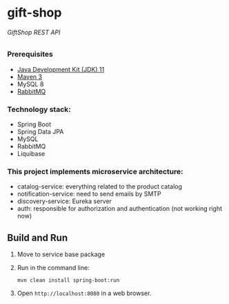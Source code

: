 # gift-shop
###### GiftShop REST API

### Prerequisites
* [Java Development Kit (JDK) 11](https://www.oracle.com/java/technologies/downloads/#java11)
* [Maven 3](https://maven.apache.org/download.cgi)
* MySQL 8
* [RabbitMQ](https://www.rabbitmq.com/download.html)

### Technology stack:
* Spring Boot
* Spring Data JPA
* MySQL
* RabbitMQ
* Liquibase


### This project implements microservice architecture:

* catalog-service: everything related to the product catalog
* notification-service: need to send emails by SMTP
* discovery-service: Eureka server
* auth: responsible for authorization and authentication (not working right now)

Build and Run
-------------

1. Move to service base package

2. Run in the command line:
    ```
    mvn clean install spring-boot:run
    ```

3. Open `http://localhost:8080` in a web browser.
